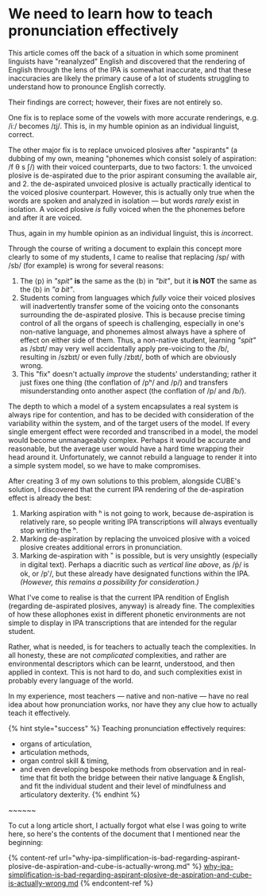 # We need to learn how to teach pronunciation effectively

This article comes off the back of a situation in which some prominent linguists have "reanalyzed" English and discovered that the rendering of English through the lens of the IPA is somewhat inaccurate, and that these inaccuracies are likely the primary cause of a lot of students struggling to understand how to pronounce English correctly.

Their findings are correct; however, their fixes are not entirely so.

One fix is to replace some of the vowels with more accurate renderings, e.g. /iː/ becomes /ɪj/. This is, in my humble opinion as an individual linguist, correct.

The other major fix is to replace unvoiced plosives after "aspirants" (a dubbing of my own, meaning "phonemes which consist solely of aspiration: /f θ s ʃ/) with their voiced counterparts, due to two factors: 1. the unvoiced plosive is de-aspirated due to the prior aspirant consuming the available air, and 2. the de-aspirated unvoiced plosive is actually practically identical to the voiced plosive counterpart. However, this is actually only true when the words are spoken and analyzed in isolation — but words _rarely_ exist in isolation. A voiced plosive _is_ fully voiced when the the phonemes before and after it are voiced.

Thus, again in my humble opinion as an individual linguist, this is _i&#x6E;_&#x63;orrect.

Through the course of writing a document to explain this concept more clearly to some of my students, I came to realise that replacing /sp/ with /sb/ (for example) is wrong for several reasons:

1. The ⟨p⟩ in _"spit"_ **is** the same as the ⟨b⟩ in _"bit"_, but it **is NOT** the same as the ⟨b⟩ in _"a bit"_.
2. Students coming from languages which _fully_ voice their voiced plosives will inadvertently transfer some of the voicing onto the consonants surrounding the de-aspirated plosive. This is because precise timing control of all the organs of speech is challenging, especially in one's non-native language, and phonemes almost always have a sphere of effect on either side of them. Thus, a non-native student, learning _"spit"_ as /sbɪt/ may very well accidentally apply pre-voicing to the /b/, resulting in /szbɪt/ or even fully /zbɪt/, both of which are obviously wrong.
3. This "fix" doesn't actually _improve_ the students' understanding; rather it just fixes one thing (the conflation of /pʰ/ and /p/) and transfers misunderstanding onto another aspect (the conflation of /p/ and /b/).

The depth to which a model of a system encapsulates a real system is always ripe for contention, and has to be decided with consideration of the variability within the system, and of the target users of the model. If every single emergent effect were recorded and transcribed in a model, the model would become unmanageably complex. Perhaps it would be accurate and reasonable, but the average user would have a hard time wrapping their head around it. Unfortunately, we cannot rebuild a language to render it into a simple system model, so we have to make compromises.

After creating 3 of my own solutions to this problem, alongside CUBE's solution, I discovered that the current IPA rendering of the de-aspiration effect is already the best:

1. Marking aspiration with ʰ is not going to work, because de-aspiration is relatively rare, so people writing IPA transcriptions will always eventually stop writing the ʰ.
2. Marking de-aspiration by replacing the unvoiced plosive with a voiced plosive creates additional errors in pronunciation.&#x20;
3. Marking de-aspiration with ˭ is possible, but is very unsightly (especially in digital text). Perhaps a diacritic such as _vertical line above_, as /p̍/ is ok, or /p'/, but these already have designated functions within the IPA. _(However, this remains a possibility for consideration.)_ &#x20;

What I've come to realise is that the current IPA rendition of English (regarding de-aspirated plosives, anyway) is already fine. The complexities of how these allophones exist in different phonetic environments are not simple to display in IPA transcriptions that are intended for the regular student.&#x20;

Rather, what is needed, is for teachers to actually teach the complexities. In all honesty, these are not _complicated_ complexities, and rather are environmental descriptors which can be learnt, understood, and then applied in context. This is not hard to do, and such complexities exist in probably every language of the world.

In my experience, most teachers — native and non-native — have no real idea about how pronunciation works, nor have they any clue how to actually teach it effectively.&#x20;

{% hint style="success" %}
Teaching pronunciation effectively requires:&#x20;

* organs of articulation,&#x20;
* articulation methods,&#x20;
* organ control skill & timing,&#x20;
* and even developing bespoke methods from observation and in real-time that fit both the bridge between their native language & English, and fit the individual student and their level of mindfulness and articulatory dexterity.
{% endhint %}

\~\~\~\~\~\~&#x20;

To cut a long article short, I actually forgot what else I was going to write here, so here's the contents of the document that I mentioned near the beginning:

{% content-ref url="why-ipa-simplification-is-bad-regarding-aspirant-plosive-de-aspiration-and-cube-is-actually-wrong.md" %}
[why-ipa-simplification-is-bad-regarding-aspirant-plosive-de-aspiration-and-cube-is-actually-wrong.md](why-ipa-simplification-is-bad-regarding-aspirant-plosive-de-aspiration-and-cube-is-actually-wrong.md)
{% endcontent-ref %}


